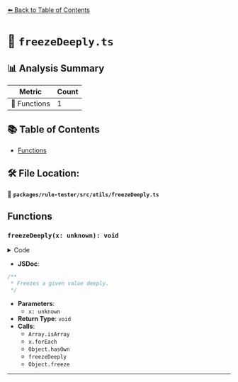 [⬅️ Back to Table of Contents](../../../../index.md)

# 📄 `freezeDeeply.ts`

## 📊 Analysis Summary

| Metric | Count |
|--------|-------|
| 🔧 Functions | 1 |

## 📚 Table of Contents

- [Functions](#functions)

## 🛠️ File Location:
📂 **`packages/rule-tester/src/utils/freezeDeeply.ts`**

## Functions

### `freezeDeeply(x: unknown): void`

<details><summary>Code</summary>

```ts
export function freezeDeeply(x: unknown): void {
  if (typeof x === 'object' && x != null) {
    if (Array.isArray(x)) {
      x.forEach(freezeDeeply);
    } else {
      for (const key in x) {
        if (key !== 'parent' && Object.hasOwn(x, key)) {
          freezeDeeply((x as Record<string, unknown>)[key]);
        }
      }
    }
    Object.freeze(x);
  }
}
```
</details>

- **JSDoc**:
```ts
/**
 * Freezes a given value deeply.
 */
```

- **Parameters**:
  - `x: unknown`
- **Return Type**: `void`
- **Calls**:
  - `Array.isArray`
  - `x.forEach`
  - `Object.hasOwn`
  - `freezeDeeply`
  - `Object.freeze`

---
